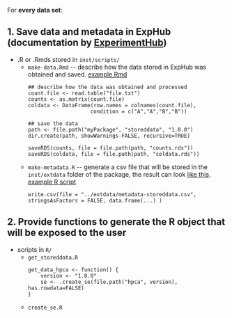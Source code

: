 For **every data set**:

## 1. Save data and metadata in ExpHub (documentation by [ExperimentHub](https://bioconductor.org/packages/3.10/bioc/vignettes/ExperimentHub/inst/doc/CreateAnExperimentHubPackage.html))
  - .R or .Rmds stored in `inst/scripts/`
    - `make-data.Rmd` -- describe how the data stored in ExpHub was obtained and saved. [example Rmd](https://github.com/LTLA/scRNAseq/blob/master/inst/scripts/make-nestorowa-hsc-data.Rmd)
        ```
        ## describe how the data was obtained and processed
        count.file <- read.table("file.txt")
        counts <- as.matrix(count.file)
        coldata <- DataFrame(row.names = colnames(count.file),
                            condition = c("A","A","B","B"))
                            
        ## save the data
        path <- file.path("myPackage", "storeddata", "1.0.0")
        dir.create(path, showWarnings-FALSE, recursive=TRUE)
        
        saveRDS(counts, file = file.path(path, "counts.rds"))
        saveRDS(coldata, file = file.path(path, "coldata.rds"))
        ```
    - `make-metadata.R` -- generate a csv file that will be stored in the `inst/extdata` folder of the package, the result can look [like this](https://github.com/LTLA/scRNAseq/blob/master/inst/extdata/metadata-nestorowa-hsc.csv). [example R script](https://github.com/LTLA/scRNAseq/blob/master/inst/scripts/make-nestorowa-hsc-metadata.R)
        ```
        write.csv(file = "../extdata/metadata-storeddata.csv", stringsAsFactors = FALSE, data.frame(...) )
        ```
## 2. Provide functions to generate the R object that will be exposed to the user
  - scripts in `R/`
    - `get_storeddata.R`
        ```
        get_data_hpca <- function() {
            version <- "1.0.0"
            se <- .create_se(file.path("hpca", version), has.rowdata=FALSE)
        }
        ```
    - `create_se.R`
